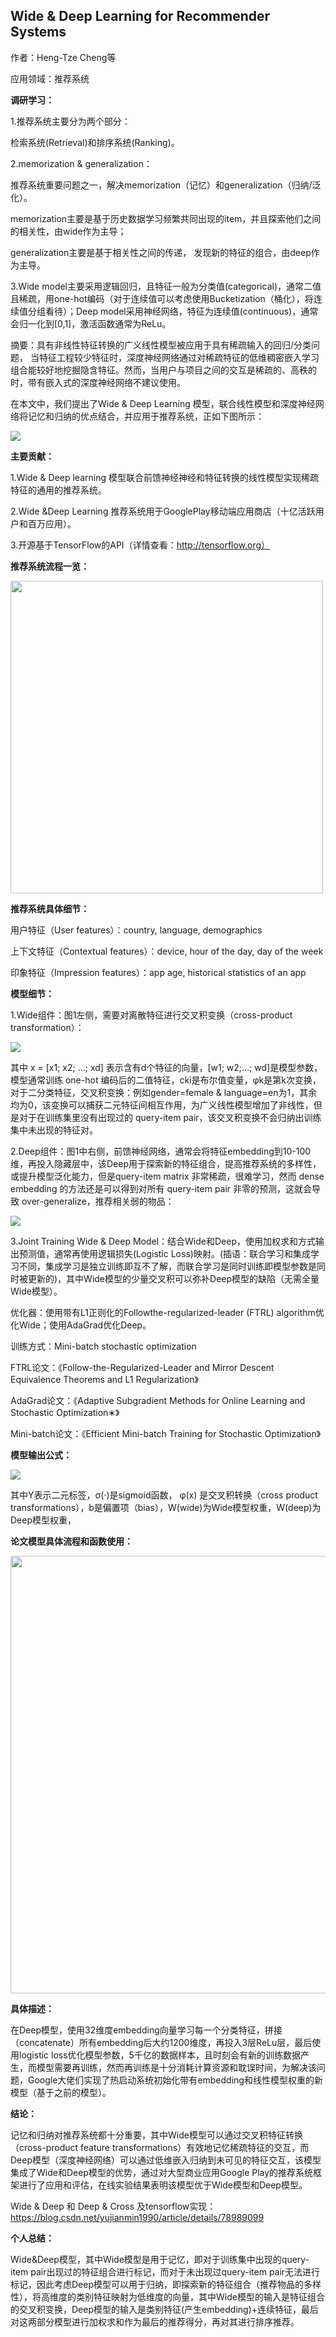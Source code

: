 ## Wide & Deep Learning for Recommender Systems

作者：Heng-Tze Cheng等

应用领域：推荐系统

**调研学习：**

1.推荐系统主要分为两个部分：
	
检索系统(Retrieval)和排序系统(Ranking)。
	
2.memorization & generalization：
	
推荐系统重要问题之一，解决memorization（记忆）和generalization（归纳/泛化）。
	
memorization主要是基于历史数据学习频繁共同出现的item，并且探索他们之间的相关性，由wide作为主导；
	
generalization主要是基于相关性之间的传递， 发现新的特征的组合，由deep作为主导。
	
3.Wide model主要采用逻辑回归，且特征一般为分类值(categorical)，通常二值且稀疏，用one-hot编码（对于连续值可以考虑使用Bucketization（桶化），将连续值分组看待）；Deep model采用神经网络，特征为连续值(continuous)，通常会归一化到[0,1]，激活函数通常为ReLu。
	
摘要：具有非线性特征转换的广义线性模型被应用于具有稀疏输入的回归/分类问题， 当特征工程较少特征时，深度神经网络通过对稀疏特征的低维稠密嵌入学习组合能较好地挖掘隐含特征。然而，当用户与项目之间的交互是稀疏的、高秩的时，带有嵌入式的深度神经网络不建议使用。

在本文中，我们提出了Wide & Deep Learning 模型，联合线性模型和深度神经网络将记忆和归纳的优点结合，并应用于推荐系统，正如下图所示：

<img src="https://github.com/jm199504/Paper-Notes/blob/master/Wide%20%26%20Deep%20Learning%20for%20Recommender%20Systems/images/1.png">

**主要贡献：**

1.Wide & Deep learning 模型联合前馈神经神经和特征转换的线性模型实现稀疏特征的通用的推荐系统。

2.Wide  &Deep Learning 推荐系统用于GooglePlay移动端应用商店（十亿活跃用户和百万应用）。

3.开源基于TensorFlow的API（详情查看：http://tensorflow.org）

**推荐系统流程一览：**

<img src="https://github.com/jm199504/Paper-Notes/blob/master/Wide%20%26%20Deep%20Learning%20for%20Recommender%20Systems/images/2.png" width="500">

**推荐系统具体细节：**

用户特征（User features）：country, language, demographics

上下文特征（Contextual features）：device, hour of the day, day of the week

印象特征（Impression features）：app age, historical statistics of an app

**模型细节：**

1.Wide组件：图1左侧，需要对离散特征进行交叉积变换（cross-product transformation）：

<img src="https://github.com/jm199504/Paper-Notes/blob/master/Wide%20%26%20Deep%20Learning%20for%20Recommender%20Systems/images/3.png">

其中 x = [x1; x2; …; xd] 表示含有d个特征的向量，[w1; w2;…; wd]是模型参数，模型通常训练 one-hot 编码后的二值特征，cki是布尔值变量，φk是第k次变换，对于二分类特征，交叉积变换：例如gender=female & language=en为1，其余均为0，该变换可以捕获二元特征间相互作用，为广义线性模型增加了非线性，但是对于在训练集里没有出现过的 query-item pair，该交叉积变换不会归纳出训练集中未出现的特征对。

2.Deep组件：图1中右侧，前馈神经网络，通常会将特征embedding到10-100维，再投入隐藏层中，该Deep用于探索新的特征组合，提高推荐系统的多样性，或提升模型泛化能力，但是query-item matrix 非常稀疏，很难学习，然而 dense embedding 的方法还是可以得到对所有 query-item pair 非零的预测，这就会导致 over-generalize，推荐相关弱的物品：

<img src="https://github.com/jm199504/Paper-Notes/blob/master/Wide%20%26%20Deep%20Learning%20for%20Recommender%20Systems/images/4.png">

3.Joint Training Wide & Deep Model：结合Wide和Deep，使用加权求和方式输出预测值，通常再使用逻辑损失(Logistic Loss)映射。(插语：联合学习和集成学习不同，集成学习是独立训练即互不了解，而联合学习是同时训练即模型参数是同时被更新的)，其中Wide模型的少量交叉积可以弥补Deep模型的缺陷（无需全量Wide模型）。

优化器：使用带有L1正则化的Followthe-regularized-leader (FTRL) algorithm优化Wide；使用AdaGrad优化Deep。

训练方式：Mini-batch stochastic optimization

FTRL论文：《Follow-the-Regularized-Leader and Mirror Descent Equivalence Theorems and L1 Regularization》

AdaGrad论文：《Adaptive Subgradient Methods for Online Learning and Stochastic Optimization∗》

Mini-batch论文：《Efficient Mini-batch Training for Stochastic Optimization》

**模型输出公式：**

<img src="https://github.com/jm199504/Paper-Notes/blob/master/Wide%20%26%20Deep%20Learning%20for%20Recommender%20Systems/images/5.png">

其中Y表示二元标签，σ(·)是sigmoid函数， φ(x) 是交叉积转换（cross product transformations），b是偏置项（bias），W(wide)为Wide模型权重，W(deep)为Deep模型权重，

**论文模型具体流程和函数使用：**

<img src="https://github.com/jm199504/Paper-Notes/blob/master/Wide%20%26%20Deep%20Learning%20for%20Recommender%20Systems/images/6.png" width="700">

**具体描述：**

在Deep模型，使用32维度embedding向量学习每一个分类特征，拼接（concatenate）所有embedding后大约1200维度，再投入3层ReLu层，最后使用logistic loss优化模型参数，5千亿的数据样本，且时刻会有新的训练数据产生，而模型需要再训练，然而再训练是十分消耗计算资源和耽误时间，为解决该问题，Google大佬们实现了热启动系统初始化带有embedding和线性模型权重的新模型（基于之前的模型）。

**结论：**

记忆和归纳对推荐系统都十分重要，其中Wide模型可以通过交叉积特征转换（cross-product feature transformations）有效地记忆稀疏特征的交互，而Deep模型（深度神经网络）可以通过低维嵌入归纳到未可见的特征交互，该模型集成了Wide和Deep模型的优势，通过对大型商业应用Google Play的推荐系统框架进行了应用和评估，在线实验结果表明该模型优于Wide模型和Deep模型。

Wide & Deep 和 Deep & Cross 及tensorflow实现：https://blog.csdn.net/yujianmin1990/article/details/78989099

**个人总结：**

Wide&Deep模型，其中Wide模型是用于记忆，即对于训练集中出现的query-item pair出现过的特征组合进行标记，而对于未出现过query-item pair无法进行标记，因此考虑Deep模型可以用于归纳，即探索新的特征组合（推荐物品的多样性），将高维度的类别特征映射为低维度的向量，其中Wide模型的输入是特征组合的交叉积变换，Deep模型的输入是类别特征(产生embedding)+连续特征，最后对这两部分模型进行加权求和作为最后的推荐得分，再对其进行排序推荐。
